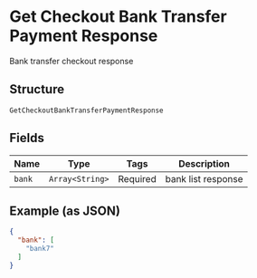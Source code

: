
# Get Checkout Bank Transfer Payment Response

Bank transfer checkout response

## Structure

`GetCheckoutBankTransferPaymentResponse`

## Fields

| Name | Type | Tags | Description |
|  --- | --- | --- | --- |
| `bank` | `Array<String>` | Required | bank list response |

## Example (as JSON)

```json
{
  "bank": [
    "bank7"
  ]
}
```

